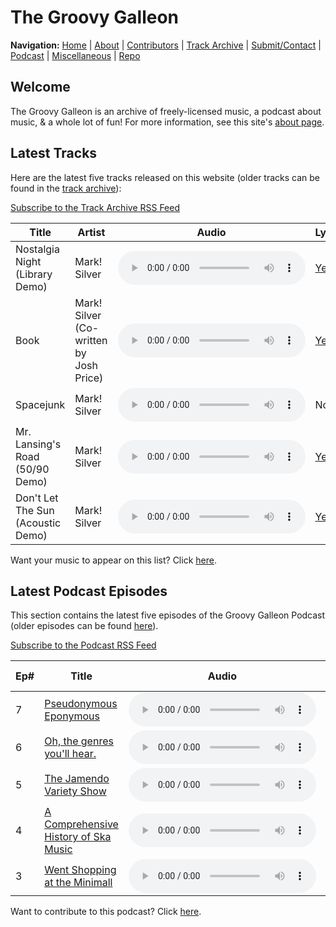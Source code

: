 # The Groovy Galleon

**Navigation:** [Home](index) \| [About](about) \| [Contributors](members) \| [Track Archive](tunes) \| [Submit/Contact](submit) \| [Podcast](podcast) \| [Miscellaneous](misc) \| [Repo](https://github.com/MarkSilverMedia/groovygalleon)

## Welcome

The Groovy Galleon is an archive of freely-licensed music, a podcast about music, & a whole lot of fun! For more information, see this site's [about page](about).

## Latest Tracks

Here are the latest five tracks released on this website (older tracks can be found in the [track archive](tunes)):

[Subscribe to the Track Archive RSS Feed](ggta.xml)

| Title | Artist | Audio | Lyrics |
| --- | --- | --- | --- |
| Nostalgia Night (Library Demo) | Mark! Silver | <audio src="https://archive.org/download/NostalgiaNightLibraryDemo/NostalgiaNightLibraryDemo.flac" controls>[Download](https://archive.org/download/NostalgiaNightLibraryDemo/NostalgiaNightLibraryDemo.flac)</audio> | [Yes](https://archive.org/download/NostalgiaNightLibraryDemo/nosnite.txt) |
| Book | Mark! Silver (Co-written by Josh Price) | <audio src="https://archive.org/download/marksilvermedia_protonmail_Book/book.flac" controls>[Download](https://archive.org/download/marksilvermedia_protonmail_Book/book.flac)</audio> | [Yes](https://archive.org/download/marksilvermedia_protonmail_Book/Book.txt) |
| Spacejunk | Mark! Silver | <audio src="https://archive.org/download/Spacejunk_201707/Spacejunk.flac" controls>[Download](https://archive.org/download/Spacejunk_201707/Spacejunk.flac)</audio> | No |
| Mr. Lansing's Road (50/90 Demo) | Mark! Silver | <audio src="https://archive.org/download/Mr.LansingsRoad/Mr.%20Lansing's%20Road.flac" controls>[Download](https://archive.org/download/Mr.LansingsRoad/Mr.%20Lansing's%20Road.flac)</audio> | [Yes](https://archive.org/download/Mr.LansingsRoad/Mr.%20Lansing's%20Road%20(Lyrics).txt) |
| Don't Let The Sun (Acoustic Demo) | Mark! Silver | <audio src="https://ia601505.us.archive.org/10/items/dontletthesunacoustic/dontletthesunacoustic.ogg" controls>[Download](https://ia601505.us.archive.org/10/items/dontletthesunacoustic/dontletthesunacoustic.ogg)</audio> | [Yes](https://archive.org/download/dontletthesunacoustic/Don%27t%20Let%20The%20Sun) |

Want your music to appear on this list? Click [here](submit).

## Latest Podcast Episodes

This section contains the latest five episodes of the Groovy Galleon Podcast (older episodes can be found [here](podcast)).

[Subscribe to the Podcast RSS Feed](ggpod.xml)

| Ep# | Title | Audio | Show Notes |
| --- | --- | --- | --- |
| 7 | [Pseudonymous Eponymous](https://archive.org/details/GroovyGalleon7) | <audio src="https://archive.org/download/GroovyGalleon7/gge7.flac" controls>[Download](https://archive.org/download/GroovyGalleon7/gge7.flac)</audio> | [e7.txt](https://archive.org/download/GroovyGalleon7/e7.txt) |
| 6 | [Oh, the genres you'll hear.](https://archive.org/details/marksilvermedia_protonmail_Gge6) | <audio src="https://archive.org/download/marksilvermedia_protonmail_Gge6/gge6.flac" controls>[Download](https://archive.org/download/marksilvermedia_protonmail_Gge6/gge6.flac)</audio> | [e6.txt](https://archive.org/download/marksilvermedia_protonmail_Gge6/e6.txt) |
| 5 | [The Jamendo Variety Show](https://archive.org/details/ggpod5) | <audio src="https://archive.org/download/ggpod5/gge5.flac" controls>[Download](https://archive.org/download/ggpod5/gge5.flac)</audio> | [e5.txt](https://archive.org/download/ggpod5/e5.txt) |
| 4 | [A Comprehensive History of Ska Music](https://archive.org/details/marksilvermedia_protonmail_Gge4) | <audio src="https://archive.org/download/marksilvermedia_protonmail_Gge4/gge4.flac" controls>[Download](https://archive.org/download/marksilvermedia_protonmail_Gge4/gge4.flac)</audio> | [e4.txt](https://archive.org/download/marksilvermedia_protonmail_Gge4/e4.txt) |
| 3 | [Went Shopping at the Minimall](https://archive.org/details/GroovyGalleonE3) | <audio src="https://archive.org/download/GroovyGalleonE3/gge3.flac" controls>[Download](https://archive.org/download/GroovyGalleonE3/gge3.flac)</audio> | [e3.txt](https://archive.org/download/GroovyGalleonE3/e3.txt) |

Want to contribute to this podcast? Click [here](submit).
